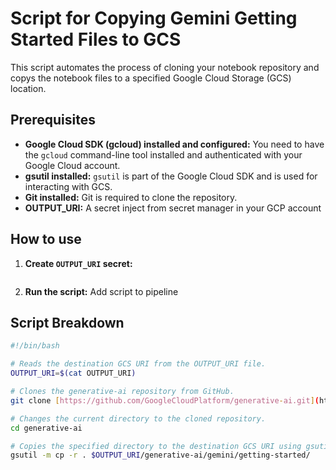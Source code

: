 # Script for Copying Gemini Getting Started Files to GCS

This script automates the process of cloning your notebook repository and copys the notebook files to a specified Google Cloud Storage (GCS) location.

## Prerequisites

* **Google Cloud SDK (gcloud) installed and configured:** You need to have the `gcloud` command-line tool installed and authenticated with your Google Cloud account.
* **gsutil installed:** `gsutil` is part of the Google Cloud SDK and is used for interacting with GCS.
* **Git installed:** Git is required to clone the repository.
* **OUTPUT_URI:** A secret inject from secret manager in your GCP account

## How to use

1.  **Create `OUTPUT_URI` secret:**
    ```
2.  **Run the script:**
Add script to pipeline

## Script Breakdown

```bash
#!/bin/bash

# Reads the destination GCS URI from the OUTPUT_URI file.
OUTPUT_URI=$(cat OUTPUT_URI)

# Clones the generative-ai repository from GitHub.
git clone [https://github.com/GoogleCloudPlatform/generative-ai.git](https://github.com/GoogleCloudPlatform/generative-ai.git)

# Changes the current directory to the cloned repository.
cd generative-ai

# Copies the specified directory to the destination GCS URI using gsutil.
gsutil -m cp -r . $OUTPUT_URI/generative-ai/gemini/getting-started/